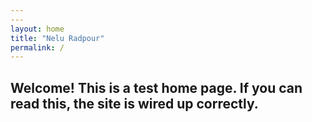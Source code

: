 ```yaml
---
---
layout: home
title: "Nelu Radpour"
permalink: /
---
```


Welcome! This is a test home page. If you can read this, the site is wired up correctly.
---




